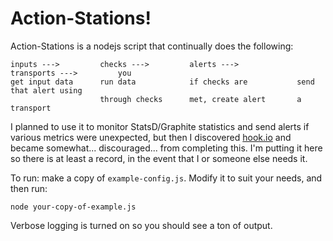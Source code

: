 
Action-Stations!
================

Action-Stations is a nodejs script that continually does the following:

	inputs --->			checks --->			alerts ---> 			transports ---> 		you
	get input data 		run data 			if checks are 			send that alert using
						through checks		met, create alert 		a transport

I planned to use it to monitor StatsD/Graphite statistics and send alerts if various metrics were unexpected, but then I discovered [hook.io](https://github.com/hookio/hook.io) and became somewhat... discouraged... from completing this. I'm putting it here so there is at least a record, in the event that I or someone else needs it.

To run: make a copy of `example-config.js`. Modify it to suit your needs, and then run:
	
	node your-copy-of-example.js

Verbose logging is turned on so you should see a ton of output.